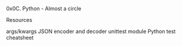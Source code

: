 0x0C. Python - Almost a circle

Resources

args/kwargs
JSON encoder and decoder
unittest module
Python test cheatsheet
